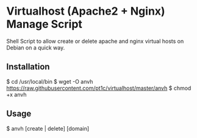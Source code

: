 # Virtualhost (Apache2 + Nginx) Manage Script

Shell Script to allow create or delete apache and nginx virtual hosts on Debian on a quick way.

## Installation ##
  $ cd /usr/local/bin
  $ wget -O anvh https://raw.githubusercontent.com/pt1c/virtualhost/master/anvh
  $ chmod +x anvh

## Usage ##
  $ anvh [create | delete] [domain]
